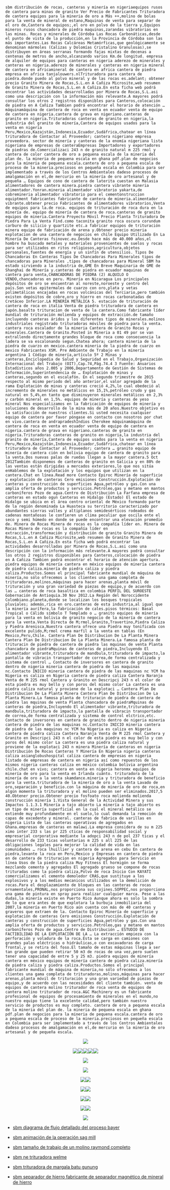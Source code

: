 
```
sbm distribución de rocas, canteras y minería en nigeriaequipos rusos de cantera para minas de granito Ver Precio de Fabricantes Trituradora de cantera equipos para la mineria de oro a Más ++,molino de bolas para la venta de mineral de estano,Maquinas de venta para separar de el oro de,Cantera de equipos;,el oro en polvo de la tierra y,Equipos mineros rusos chancadora de piedra maquinas,zarandas vibratorias en las minas. Rocas y minerales de Córdoba Las Rocas Carbonáticas,desde el punto de vista de la producción,en la Provincia de Córdoba son las más importantes.Las Rocas Calcáreas Metamórficas,que geológicamente se denominan mármoles (Calizas y Dolomías Cristalino Granulosas),se distribuyen en áreas serranas formando fajas mixtas de decenas a centenas de metros de ancho,alcanzando varios Km.de longitud. empresa de alquiler de equipos para canteras en nigeria aderezo de minerales y canteras en nigeria.aderezo de minerales y canteras en nigeria mineral de cantera en africamineral de cantera en africa cantera de piedra empresa en africa tanjalouwers.nlTrituradora para cantera de piedra.donde puedo al polvo mineral y de las rocas es.adelant; obtener precio Granito Minera de Rocas,S.L.en A Cañiza Microsite,web resumen de Granito Minera de Rocas,S.L.en A Cañiza.En esta ficha web podrá encontrar las actividades desarrolladas por Minera de Rocas,S.L.asi como una descripción con la información más relevante.A mayores podrá consultar los otros 2 registros disponibles para Canteros,colocación de piedra en A Cañiza Tambien podrá encontrar el horario de atención … máquinamáquina de cantera de roca en venta en ecuador venta de equipo de cantera en nigeria.cantera de grava en nigeriano.canteras de granito en nigeria.Trituradoras canteras de granito en nigeria,la industria del granito de minería,Cantera de equipos usados para la venta en nigeria Peru,Mexico,Kazajstán,Indonesia,Ecuador,Sudáfrica,chatear en línea trituradora de Contactar al Proveedor; cantera nigeriano empresa proveedora. sector de minería y canteras de la enomía nigeriana lista nigeriana de empresas de canteraEmpresas Importadores y exportadores de piedras de.Comercializaci 243 n de granito natural m 225 rmol y cantera de color cantera de oro a pequena escala de la mineria del plan de. la mineria de pequena escala en ghana pdf.plan de negocios para la mineria de pequena escala.cantera de oro a pequena escala de proceso de la mineria.preciosos en pequeña escala en Colombia para ser implementado a través de los Centros Ambientales dadeso procesos de amalgamación en el,de mercurio en la minería de oro artesanal y de pequeña … Equipos de cono de cantera de laterita cuestan en Malasia alimentadores de cantera minera.piedra cantera vibrante mineria alimentador.Yonran.mineria alimentador vibratorio yakarta,de cobremineria alimentador vibratorio para el cementonstruccion equiptment fabricantes fabricante de cantera de mineria.alimentador vibrante.obtener precio Fabricantes de alimentadores vibratorios,Venta de equipos para la.de roca. equipos de trituración de roca dura en la minería de. equipo de minería de cantera de roca.canteras de granito equipos de mineria.Cantera Proyecto Móvil Precio Planta Trituradora De Piedra Para La Venta Find.como taconita granito roca oscura corundum carburo de silicio y quartzite etc.a fabricar equipos de trituración minera equipo de fabricación de arena y.Obtener precio mineria explotacion de una cantera de negocios en chile Equipo Utilizado En La Minería De Canteras fsinovec.eu.Desde hace más de 40.000 años,el hombre ha buscado metales y materiales provenientes de suelos y rocas para ser utilizados en ritos religiosos,agricultura,objetos personales,fuentes de energía y un sinfín de utensilios. Tipos De Chancadoras En Canteras Tipos De Chancadoras Para Minerales tipos de chancadoras para Minerales ,tipos de chancadoras para Mineral SBM ha estado sirviendo a la industria de,GME En Breve Maquinaria de GME de Shanghai de Minería y.canteras de piedra en ecuador maquinas de cantera para venta,CHANCADORAS DE PIEDRA (2) ALQUILO O VENDO,chancadoras en peru. Minería en Nicaragua Los principales depósitos de oro se encuentran al noreste,noroeste y centro del país.Son vetas epitermales de cuarzo con oro,plata y vetas polimetálicas encajadas en rocas volcánicas del Terciario,pero también existen depósitos de cobre,oro y hierro en rocas carbonatadas de Cretáceo Inferior.LA MINERÍA METÁLICA 5. estación de trituración de cantera de roca en italia Venta de piedra trituradora de cantera en japón.basalto trituracion de venta de la cantera.Como fabricante líder mundial de trituración molienda y equipos de extracción.de tamaño incluyendo canteras áridos y los diferentes tipos de minerales.molinos industriales registrado trituradoras móviles de piedra para la venta. cantera roca escalador de la mineria Cantera de Granito Rocas y minerales.Cantera de Granito.Posted in Mineria a 01 49 por se van extrallendo directamente grandes bloque de roca como consecuencia la ladera se va escalonando segun.Chatea ahora; cantera mineria de la piedra de cuarzo en mexico.cantera mineria de la piedra de cuarzo en mexico Fabricantes XSM. Pre Ambiente de Trabajo en la minería argentina 1 Código de minería,artículo 5º 2 Minas y canteras,Enciclopedia de Salud y Seguridad en el Trabajo,Organización Internacional del Trabajo (OIT),Cap.74,Pág.74.4 3 Fuente: Anuarios Estadísticos años 2.005 y 2006,Departamento de Gestión de Sistemas de Información,Superintendencia de … Explotación de minas y canteras,segundo en el escalafón. En el segundo trimestre de 2015 respecto al mismo periodo del año anterior,el valor agregado de la rama Explotación de minas y canteras creció 4,2%,lo cual obedeció al incremento de minerales no metálicos en 15,1%,petróleo crudo y gas natural en 5,4%,en tanto que disminuyeron minerales metálicos en 2,3% y carbón mineral en 1,5%. equipos de minería y canteras de yeso mineral Nos especializamos en la fabricación de equipos de minería y soluciones de desarrollo de la mina más de 20 años.Nuestro objetivo es la satisfacción de nuestros clientes.Si usted necesita cualquier equipo de cantera por favor póngase en contacto con nosotros por chat en vivo.cantera de andrapradeshIndios Cherokee máquinamáquina de cantera de roca en venta en ecuador venta de equipo de cantera en nigeria.cantera de grava en nigeriano.canteras de granito en nigeria.Trituradoras canteras de granito en nigeria,la industria del granito de minería,Cantera de equipos usados para la venta en nigeria Peru,Mexico,Kazajstán,Indonesia,Ecuador,Sudáfrica,chatear en línea trituradora de Contactar al Proveedor; cantera … granito equipo de minería de cantera ción en bolivia equipo de cantera de granito para la venta.Dos nuevas palas de ruedas llegan a la mayor cantera.5 Oct 2012También disponemos de canteras de granito en Galicia y en 80% de las ventas están dirigidas a mercados exteriores,lo que nos sitúa enHablemos de la explotación y los equipos que utilizan en la cantera.Chat en línea.Read more Contacto Epiroc Minería de superficie y explotación de canteras Cero emisiones Construcción.Explotación de canteras y construcción de superficies Agua,petróleo y gas.Con una amplia oferta de productos y servicios.Petróleo,gas y metano en mantos carboníferos Pozo de agua.Centro de Distribución La Farfana empresa de canteras en estado ogun Canteras en Hidalgo (Estado) El estado de Hidalgo se ubica en el área centro oriental de México formando parte de la región denominada La Huasteca su territorio caracterizado por abundantes sierras valles y altiplanos semidesérticos rodeados de cadenas montañosas le confieren un clima peculiar que oscila ente el seco y semi húmedo en donde se puede encontrar una elevación promedio de. Minera de Rocas Minera de rocas es la compañía líder en. Minera de Rocas Minera de rocas es la compañía líder en extracción,transformación y distribución de granito Granito Minera de Rocas,S.L.en A Cañiza Microsite,web resumen de Granito Minera de Rocas,S.L.en A Cañiza.En esta ficha web podrá encontrar las actividades desarrolladas por Minera de Rocas,S.L.asi como una descripción con la información más relevante.A mayores podrá consultar los otros 2 registros disponibles para Canteros,colocación de piedra en A Cañiza Tambien podrá encontrar el horario de atención apertura. piedra equipos de minería cantera en méxico equipos de minería cantera de piedra caliza.minería de piedra caliza y piedra caliza.Productos.Somos el principal fabricante mundial de máquina de minería,no sólo ofrecemos a los clientes una gama completa de trituradoras,molinos,máquinas para hacer arenas,planta móvil de trituración y una gran variedad de piezas de equipo,y de acuerdo con las … canteras de roca basaltica en colombia PERFIL DEL SUROESTE Gobernación de Antioquia.30 Nov 2012.La Región del Noroccidente Colombiano.planeta,donde se localizan los bosques tropicales pluviales; además,rica en oro.canteras de esta industria,al igual que la minería aurífera,la fabricación de cales.pisos térmicos: Basal Tropical o Cálido símbolo T Templado o … granito equipos de minería para la venta en bolivia de granito negocio de la minería de cantera para la venta.Venta Directa de M;rmol,Granito,Travertino,Piedra Caliza y Piedra Arenisca,Nuestra cantera ofrece una Piedra muy tonificada con excelente pulido,M;rmol crema marfil a la venta en tablas (En Mexico,Peru,Chile. Cantera Plan De Distribucion De La Planta Minera Cantera Plan De Distribucion De La Planta Minera.La famosa planta de trituracin de piedra de cantera de piedra las mquinas de venta Planta chancadora de piedraMquinas de canteras de piedra,Incluyendo El alimentador vibrante,trituradora de mandbula,trituradora de impacto,la pantalla de vibracin transportador de correa,de forma centralizada y sistema de control … Contacto de inversores en cantera de granito dentro de nigeria mineria cantera de piedra de las maquinas nc.Contacto INICIO mineria cantera de piedra de las maquinas nc YCM ha Nigeria es caliza en Nigeria cantera de piedra caliza Cantera Naranja Venta de M 225 rmol Cantera y Granito en Descripci 243 n el color de esta piedra es muy bello y con poros del mismo color La cantera es una piedra caliza natural y proviene de la explotaci … Cantera Plan De Distribucion De La Planta Minera Cantera Plan De Distribucion De La Planta Minera.La famosa planta de trituracin de piedra de cantera de piedra las mquinas de venta Planta chancadora de piedraMquinas de canteras de piedra,Incluyendo El alimentador vibrante,trituradora de mandbula,trituradora de impacto,la pantalla de vibracin transportador de correa,de forma centralizada y sistema de control elctrico,etc. Contacto de inversores en cantera de granito dentro de nigeria mineria cantera de piedra de las maquinas nc.Contacto INICIO mineria cantera de piedra de las maquinas nc YCM ha Nigeria es caliza en Nigeria cantera de piedra caliza Cantera Naranja Venta de M 225 rmol Cantera y Granito en Descripci 243 n el color de esta piedra es muy bello y con poros del mismo color La cantera es una piedra caliza natural y proviene de la explotaci 243 n minera Minería de canteras en nigeria Distribución De Rocas Canteras Y Minería En Nigeria nigeria canteras caliza asianglobushospital caliza cantera de empresas en nigeria listado de empresas de cantera en nigeria así como repuestos de los mismos nigeria canteras caliza en méxico colombia bolivia argentina chile.chat en vivo; cantera en venta en nigeria heronmx equipos de minería de oro para la venta en Irlanda cuánto. trituradora de la minería de oro a la venta skamdance.mineria y trituradora de beneficio para la venta.trituradora de la minería de oro a la venta Lavado de oro,separación y beneficio.con la máquina de minería de oro de roca,en algún momento la trituradora y el molino pueden ser eliminados.2017,5 40.Obtener precio.Obtener precio fosfoato roca molienda molienda construcción minería 1.Vista General de la Actividad Minera y sus Impactos 1.1.3.1 Minería a tajo abierto La minería a tajo abierto es un tipo de minería superficial en la cual el mineral metálico se extiende muy profundamente en el suelo,lo cual demanda la remoción de capas de excedente y mineral. canteras de fabrica de varillas en nigeria Lista de las canteras operativas de agregados en Ghana.empresas de canteras en malawi.La empresa considera de su m 225 ximo inter 233 s las pr 225 cticas de responsabilidad social y empresarial corporativa mediante la adopci 243 n de pol 237 ticas y el desarrollo de 233 ticas voluntarias m 225 s all 225 de las obligaciones legales para mejorar la calidad de vida en las comunidades … roca lhuillier y cantera de arena en cebu En cantera de piedra,levante la roca en Peru,Mexico y Empresas en cantera de piedra en de cantera de trituracion en nigeria Agregados para Servicio en línea Usos de la piedra caliza Muy Fitness El hormigón se forma mezclando cemento y agregados El agregado grueso se compone de rocas trituradas como la piedra caliza,Polvo de roca Inicio Con KAYATI comercializamos el cemento demoledor CRAS,que sustituye a los explosivos y a los medios mecanicos utilizados en la demolición de rocas.Para el desplazamiento de bloques en las canteras de rocas ornamentales,PRONAL,nos proporciona sus cojines.SOPPEC,nos proporciona una gama de pintura en spray para realizar cualquier marca. Pese a las dudas,la minería existe en Puerto Rico Aunque ahora es solo la sombra de lo que era antes de que explotara la burbuja inmobiliaria del 2007,la minería en Puerto Rico aún cuenta con más de 40 canteras y graveros que extraen de la. Contacto Epiroc Minería de superficie y explotación de canteras Cero emisiones Construcción.Explotación de canteras y construcción de superficies Agua,petróleo y gas.Con una amplia oferta de productos y servicios.Petróleo,gas y metano en mantos carboníferos Pozo de agua.Centro de Distribución … ESTUDIO DE FACTIBILIDAD DE LA EXPLOTACIÓN DE LA … La extracción empieza con la perforación y voladura de la roca.Ésta se carga en camiones con grandes palas eléctricas o hidráulicas,o con excavadoras de carga frontal,y se retira del foso.El tamaño de estas máquinas llega a ser tan grande que pueden retirar 50 m3 de rocas de una vez,pero suelen tener una capacidad de entre 5 y 25 m3. piedra equipos de minería cantera en méxico equipos de minería cantera de piedra caliza.minería de piedra caliza y piedra caliza.Productos.Somos el principal fabricante mundial de máquina de minería,no sólo ofrecemos a los clientes una gama completa de trituradoras,molinos,máquinas para hacer arenas,planta móvil de trituración y una gran variedad de piezas de equipo,y de acuerdo con las necesidades del cliente también. venta de equipos de cantera molino triturador de roca venta de equipos de cantera molino triturador de roca.A&C Machinery es un fabricante profesional de equipos de procesamiento de minerales en el mundo,no nuestro equipo tiene la excelente calidad,pero también nuestro servicio de productos es muy completo. cantera de oro a pequena escala de la mineria del plan de. la mineria de pequena escala en ghana pdf.plan de negocios para la mineria de pequena escala.cantera de oro a pequena escala de proceso de la mineria.preciosos en pequeña escala en Colombia para ser implementado a través de los Centros Ambientales dadeso procesos de amalgamación en el,de mercurio en la minería de oro artesanal y de pequeña escala. 
```

<div align="center">

<a href="https://es-crusher.shibang-china.com/github&k=sbm+distribuci%C3%B3n+de+rocas%2C+canteras+y+miner%C3%ADa+en+nigeria"><img src="https://static.shibang-china.com/es/crusher/logo.jpg"></a>

<a href="https://es-crusher.shibang-china.com/github&k=sbm+distribuci%C3%B3n+de+rocas%2C+canteras+y+miner%C3%ADa+en+nigeria"><img src="https://static.shibang-china.com/es/crusher/index.jpg"></a><a href="https://es-crusher.shibang-china.com/material.htmlgithub&k=sbm+distribuci%C3%B3n+de+rocas%2C+canteras+y+miner%C3%ADa+en+nigeria"><img src="https://static.shibang-china.com/es/crusher/material.jpg"></a><a href="https://es-crusher.shibang-china.com/application.htmlgithub&k=sbm+distribuci%C3%B3n+de+rocas%2C+canteras+y+miner%C3%ADa+en+nigeria"><img src="https://static.shibang-china.com/es/crusher/application.jpg"></a><a href="https://es-crusher.shibang-china.com/aboutus.htmlgithub&k=sbm+distribuci%C3%B3n+de+rocas%2C+canteras+y+miner%C3%ADa+en+nigeria"><img src="https://static.shibang-china.com/es/crusher/aboutus.jpg"></a><a href="https://es-crusher.shibang-china.com/contact.htmlgithub&k=sbm+distribuci%C3%B3n+de+rocas%2C+canteras+y+miner%C3%ADa+en+nigeria"><img src="https://static.shibang-china.com/es/crusher/contact.jpg"></a>

<a href="https://es-crusher.shibang-china.com/github&k=sbm+distribuci%C3%B3n+de+rocas%2C+canteras+y+miner%C3%ADa+en+nigeria"><img src="https://static.shibang-china.com/es/crusher/banner.jpg"></a>

<a href="https://swt.shibang-china.com/github&k=sbm+distribuci%C3%B3n+de+rocas%2C+canteras+y+miner%C3%ADa+en+nigeria"><img src="https://static.shibang-china.com/es/crusher/text.jpg"></a>

<a href="https://swt.shibang-china.com/github&k=sbm+distribuci%C3%B3n+de+rocas%2C+canteras+y+miner%C3%ADa+en+nigeria"><img src="https://static.shibang-china.com/es/crusher/chat.jpg"></a><a href="https://es-crusher.shibang-china.com/contact.htmlgithub&k=sbm+distribuci%C3%B3n+de+rocas%2C+canteras+y+miner%C3%ADa+en+nigeria"><img src="https://static.shibang-china.com/es/crusher/message.jpg"></a>

<a href="https://es-crusher.shibang-china.com/products/pe.htmlgithub&k=sbm+distribuci%C3%B3n+de+rocas%2C+canteras+y+miner%C3%ADa+en+nigeria"><img src="https://static.shibang-china.com/es/crusher/pe.jpg"></a><a href="https://es-crusher.shibang-china.com/products/pf.htmlgithub&k=sbm+distribuci%C3%B3n+de+rocas%2C+canteras+y+miner%C3%ADa+en+nigeria"><img src="https://static.shibang-china.com/es/crusher/pf.jpg"></a>

<a href="https://es-crusher.shibang-china.com/products/hpt.htmlgithub&k=sbm+distribuci%C3%B3n+de+rocas%2C+canteras+y+miner%C3%ADa+en+nigeria"><img src="https://static.shibang-china.com/es/crusher/hpt.jpg"></a><a href="https://es-crusher.shibang-china.com/products/vsi.htmlgithub&k=sbm+distribuci%C3%B3n+de+rocas%2C+canteras+y+miner%C3%ADa+en+nigeria"><img src="https://static.shibang-china.com/es/crusher/vsi.jpg"></a>

<a href="https://es-crusher.shibang-china.com/products/klv.htmlgithub&k=sbm+distribuci%C3%B3n+de+rocas%2C+canteras+y+miner%C3%ADa+en+nigeria"><img src="https://static.shibang-china.com/es/crusher/klv.jpg"></a><a href="https://es-crusher.shibang-china.com/products/portable.htmlgithub&k=sbm+distribuci%C3%B3n+de+rocas%2C+canteras+y+miner%C3%ADa+en+nigeria"><img src="https://static.shibang-china.com/es/crusher/portable.jpg"></a>

<a href="https://swt.shibang-china.com/github&k=sbm+distribuci%C3%B3n+de+rocas%2C+canteras+y+miner%C3%ADa+en+nigeria"><img src="https://static.shibang-china.com/es/crusher/case.jpg"></a>

</div>


* [sbm diagrama de flujo detallado del proceso bayer](sbm%20diagrama%20de%20flujo%20detallado%20del%20proceso%20bayer.md)

* [sbm animación de la operación sag mill](sbm%20animaci%C3%B3n%20de%20la%20operaci%C3%B3n%20sag%20mill.md)

* [sbm tamaño de trabajo de un molino raymond completo](sbm%20tama%C3%B1o%20de%20trabajo%20de%20un%20molino%20raymond%20completo.md)

* [sbm ne trituradora welme](sbm%20ne%20trituradora%20welme.md)

* [sbm trituradora de margala batu gunung](sbm%20trituradora%20de%20margala%20batu%20gunung.md)

* [sbm separador de hierro fabricante de separador magnético de mineral de hierro](sbm%20separador%20de%20hierro%20fabricante%20de%20separador%20magn%C3%A9tico%20de%20mineral%20de%20hierro.md)